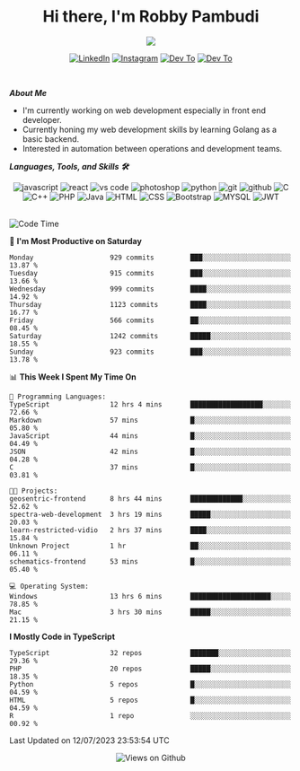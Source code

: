 <div align="center">
   <h1>Hi there, I'm Robby Pambudi </h1>

<img src="https://pronoun.cyou/x/y?subject=He&object=Him&height=20"> 
</div>

<p align='center'>
   <a href="https://www.linkedin.com/in/robbypambudi" target="_blank"><img src="https://img.shields.io/badge/LinkedIn-0077B5?style=for-the-badge&logo=linkedin&logoColor=white" alt="LinkedIn"></a>
   <a href="https://www.instagram.com/robbypambudi" target="_blank"><img src="https://img.shields.io/badge/Instagram-E4405F?style=for-the-badge&logo=instagram&logoColor=white" alt="Instagram"></a>
   <a href="https://dev.to/robbypambudi" target="_blank"><img src="https://img.shields.io/badge/dev.to-0A0A0A?style=for-the-badge&logo=dev.to&logoColor=white" alt="Dev To"></a>
   <a href="https://www.facebook.com/robbyulungpambudi" target="_blank"><img src="https://img.shields.io/badge/Facebook-1877F2?style=for-the-badge&logo=facebook&logoColor=white" alt="Dev To"></a>

</p> <p>
<br>
   
***About Me***
   
- I'm currently working on web development especially in front end developer.
- Currently honing my web development skills by learning Golang as a basic backend.
- Interested in automation between operations and development teams.
 
   
***Languages, Tools, and Skills 🛠***

   <div align="center">
   <img src="https://img.shields.io/badge/JavaScript-F7DF1E?style=for-the-badge&logo=javascript&logoColor=black" alt="javascript" />
      <img src="https://img.shields.io/badge/React-61DAFB?style=for-the-badge&logo=react&logoColor=black" alt="react" />
      <img src="https://img.shields.io/badge/vs%20code-007ACC?style=for-the-badge&logo=visual%20studio%20code&logoColor=white" alt="vs code" />
      <img src="https://img.shields.io/badge/adobe%20photoshop-31A8FF?style=for-the-badge&logo=adobe%20photoshop&logoColor=white" alt="photoshop" />
      <img src="https://img.shields.io/badge/python-3776AB?style=for-the-badge&logo=python&logoColor=white" alt="python" />
      <img src="https://img.shields.io/badge/Git-F05032?style=for-the-badge&logo=git&logoColor=white" alt="git" />
      <img src="https://img.shields.io/badge/GitHub-100000?style=for-the-badge&logo=github&logoColor=white" alt="github" />
      <img src="https://img.shields.io/badge/c-%2300599C.svg?style=for-the-badge&logo=c&logoColor=white" alt="C" />
      <img src="https://img.shields.io/badge/c++-%2300599C.svg?style=for-the-badge&logo=c%2B%2B&logoColor=white" alt="C++" />   
      <img src="https://img.shields.io/badge/PHP-777BB4?style=for-the-badge&logo=php&logoColor=white" alt="PHP" />
      <img src="https://img.shields.io/badge/Java-ED8B00?style=for-the-badge&logo=java&logoColor=white" alt="Java"/>
      <img src="https://img.shields.io/badge/HTML5-E34F26?style=for-the-badge&logo=html5&logoColor=white" alt="HTML" />
      <img src="https://img.shields.io/badge/CSS-239120?&style=for-the-badge&logo=css3&logoColor=white" alt ="CSS" />
      <img src="https://img.shields.io/badge/Bootstrap-563D7C?style=for-the-badge&logo=bootstrap&logoColor=white" alt="Bootstrap" />
      <img src="https://img.shields.io/badge/MySQL-00000F?style=for-the-badge&logo=mysql&logoColor=white" alt="MYSQL" />
      <img src="https://img.shields.io/badge/json%20web%20tokens-323330?style=for-the-badge&logo=json-web-tokens&logoColor=pink" alt="JWT" />
      
   </div><br>
   
<!--START_SECTION:waka-->
![Code Time](http://img.shields.io/badge/Code%20Time-863%20hrs%2053%20mins-blue)

📅 **I'm Most Productive on Saturday** 

```text
Monday                   929 commits         ███░░░░░░░░░░░░░░░░░░░░░░   13.87 % 
Tuesday                  915 commits         ███░░░░░░░░░░░░░░░░░░░░░░   13.66 % 
Wednesday                999 commits         ████░░░░░░░░░░░░░░░░░░░░░   14.92 % 
Thursday                 1123 commits        ████░░░░░░░░░░░░░░░░░░░░░   16.77 % 
Friday                   566 commits         ██░░░░░░░░░░░░░░░░░░░░░░░   08.45 % 
Saturday                 1242 commits        █████░░░░░░░░░░░░░░░░░░░░   18.55 % 
Sunday                   923 commits         ███░░░░░░░░░░░░░░░░░░░░░░   13.78 % 
```


📊 **This Week I Spent My Time On** 

```text
💬 Programming Languages: 
TypeScript               12 hrs 4 mins       ██████████████████░░░░░░░   72.66 % 
Markdown                 57 mins             █░░░░░░░░░░░░░░░░░░░░░░░░   05.80 % 
JavaScript               44 mins             █░░░░░░░░░░░░░░░░░░░░░░░░   04.49 % 
JSON                     42 mins             █░░░░░░░░░░░░░░░░░░░░░░░░   04.28 % 
C                        37 mins             █░░░░░░░░░░░░░░░░░░░░░░░░   03.81 % 

🐱‍💻 Projects: 
geosentric-frontend      8 hrs 44 mins       █████████████░░░░░░░░░░░░   52.62 % 
spectra-web-development  3 hrs 19 mins       █████░░░░░░░░░░░░░░░░░░░░   20.03 % 
learn-restricted-vidio   2 hrs 37 mins       ████░░░░░░░░░░░░░░░░░░░░░   15.84 % 
Unknown Project          1 hr                ██░░░░░░░░░░░░░░░░░░░░░░░   06.11 % 
schematics-frontend      53 mins             █░░░░░░░░░░░░░░░░░░░░░░░░   05.40 % 

💻 Operating System: 
Windows                  13 hrs 6 mins       ████████████████████░░░░░   78.85 % 
Mac                      3 hrs 30 mins       █████░░░░░░░░░░░░░░░░░░░░   21.15 % 
```

**I Mostly Code in TypeScript** 

```text
TypeScript               32 repos            ███████░░░░░░░░░░░░░░░░░░   29.36 % 
PHP                      20 repos            █████░░░░░░░░░░░░░░░░░░░░   18.35 % 
Python                   5 repos             █░░░░░░░░░░░░░░░░░░░░░░░░   04.59 % 
HTML                     5 repos             █░░░░░░░░░░░░░░░░░░░░░░░░   04.59 % 
R                        1 repo              ░░░░░░░░░░░░░░░░░░░░░░░░░   00.92 % 
```




 Last Updated on 12/07/2023 23:53:54 UTC
<!--END_SECTION:waka-->

<div align="center">
<img src="https://komarev.com/ghpvc/?username=robbypambudi&color=green" alt="Views on Github" />
</div>

